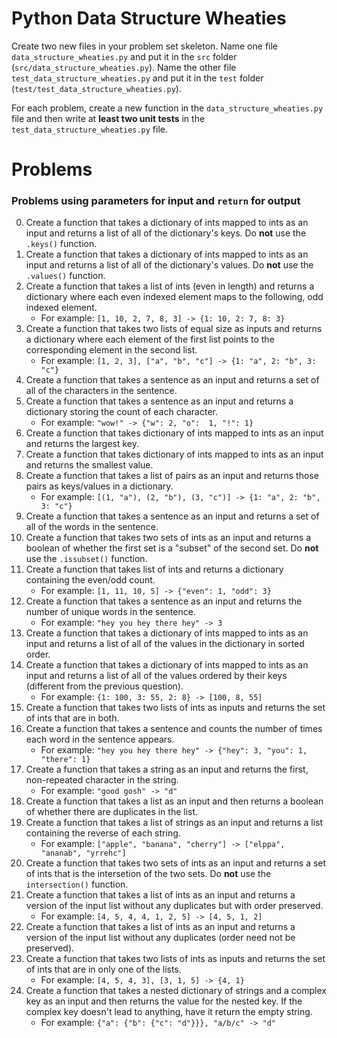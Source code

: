 # Python Data Structure Wheaties

Create two new files in your problem set skeleton. Name one file
`data_structure_wheaties.py` and put it in the `src` folder
(`src/data_structure_wheaties.py`). Name the other file
`test_data_structure_wheaties.py` and put it in the `test` folder
(`test/test_data_structure_wheaties.py`).

For each problem, create a new function in the `data_structure_wheaties.py` file
and then write at **least two unit tests** in the
`test_data_structure_wheaties.py` file.

# Problems

### Problems using **parameters** for input and `return` for output

0. Create a function that takes a dictionary of ints mapped to ints as an
   input and returns a list of all of the dictionary's keys. Do **not** use
   the `.keys()` function.
1. Create a function that takes a dictionary of ints mapped to ints as an
   input and returns a list of all of the dictionary's values. Do **not** use
   the `.values()` function.
2. Create a function that takes a list of ints (even in length) and returns a
   dictionary where each even indexed element maps to the following, odd
   indexed element.
   - For example: `[1, 10, 2, 7, 8, 3] -> {1: 10, 2: 7, 8: 3}`
3. Create a function that takes two lists of equal size as inputs and returns a
   dictionary where each element of the first list points to the corresponding
   element in the second list.
   - For example: `[1, 2, 3], ["a", "b", "c"] -> {1: "a", 2: "b", 3: "c"}`
4. Create a function that takes a sentence as an input and returns a set of all
   of the characters in the sentence.
5. Create a function that takes a sentence as an input and returns a dictionary
    storing the count of each character.
    - For example: `"wow!" -> {"w": 2, "o":  1, "!": 1}`
6. Create a function that takes dictionary of ints mapped to ints as an input and
   returns the largest key.
7. Create a function that takes dictionary of ints mapped to ints as an input and
   returns the smallest value.
8. Create a function that takes a list of pairs as an input and returns those
   pairs as keys/values in a dictionary.
    - For example: `[(1, "a"), (2, "b"), (3, "c")] -> {1: "a", 2: "b", 3: "c"}`
9. Create a function that takes a sentence as an input and returns a set of all
   of the words in the sentence.
10. Create a function that takes two sets of ints as an input and returns a
    boolean of whether the first set is a "subset" of the second set. Do
    **not** use the `.issubset()` function.
11. Create a function that takes list of ints and returns a dictionary containing
    the even/odd count.
    - For example: `[1, 11, 10, 5] -> {"even": 1, "odd": 3}`
12. Create a function that takes a sentence as an input and returns the number
    of unique words in the sentence.
    - For example: `"hey you hey there hey" -> 3`
13. Create a function that takes a dictionary of ints mapped to ints as an input
    and returns a list of all of the values in the dictionary in sorted order.
14. Create a function that takes a dictionary of ints mapped to ints as an input
    and returns a list of all of the values ordered by their keys (different
    from the previous question).
    - For example: `{1: 100, 3: 55, 2: 8} -> [100, 8, 55]`
15. Create a function that takes two lists of ints as inputs and returns the
    set of ints that are in both.
16. Create a function that takes a sentence and counts the number of times each
    word in the sentence appears.
    - For example: `"hey you hey there hey" -> {"hey": 3, "you": 1, "there": 1}`
17. Create a function that takes a string as an input and returns the first,
    non-repeated character in the string.
    - For example: `"good gosh" -> "d"`
18. Create a function that takes a list as an input and then returns a boolean
    of whether there are duplicates in the list.
19. Create a function that takes a list of strings as an input and returns a
    list containing the reverse of each string.
    - For example: `["apple", "banana", "cherry"] -> ["elppa", "ananab", "yrrehc"]`
20. Create a function that takes two sets of ints as an input and returns a
    set of ints that is the intersetion of the two sets. Do **not** use the
    `intersection()` function.
21. Create a function that takes a list of ints as an input and returns a version
    of the input list without any duplicates but with order preserved.
    - For example: `[4, 5, 4, 4, 1, 2, 5] -> [4, 5, 1, 2]`
22. Create a function that takes a list of ints as an input and returns a version
    of the input list without any duplicates (order need not be preserved).
23. Create a function that takes two lists of ints as inputs and returns the set
    of ints that are in only one of the lists.
    - For example: `[4, 5, 4, 3], [3, 1, 5] -> {4, 1}`
24. Create a function that takes a nested dictionary of strings and a complex key
    as an input and then returns the value for the nested key. If the complex key
    doesn't lead to anything, have it return the empty string.
    - For example: `{"a": {"b": {"c": "d"}}}, "a/b/c" -> "d"`
